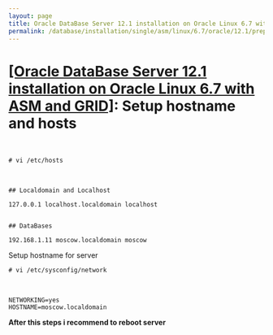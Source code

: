 ```yaml
---
layout: page
title: Oracle DataBase Server 12.1 installation on Oracle Linux 6.7 with ASM and GRID - Setup hostname and hosts
permalink: /database/installation/single/asm/linux/6.7/oracle/12.1/prepare/
---
```


# <a href="/database/installation/single/asm/linux/6.7/oracle/12.1/">[Oracle DataBase Server 12.1 installation on Oracle Linux 6.7 with ASM and GRID]</a>: Setup hostname and hosts

<br/>

	# vi /etc/hosts

<br/>

	## Localdomain and Localhost

	127.0.0.1 localhost.localdomain localhost


	## DataBases

	192.168.1.11 moscow.localdomain moscow



Setup hostname for server

    # vi /etc/sysconfig/network

<br/>

    NETWORKING=yes
    HOSTNAME=moscow.localdomain


**After this steps i recommend to reboot server**
